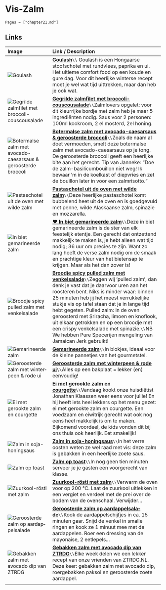 # Vis-Zalm

```@contents
Pages = ["chapter21.md"]
```

## Links

| Image| Link / Description |
| :--- | :--- |
| ![Goulash](https://www.lekkerensimpel.com/wp-content/uploads/2020/01/IMG_3995-1.jpg.webp) | **[Goulash](https://www.lekkerensimpel.com/goulash/)**``\\`` Goulash is een Hongaarse stoofschotel met rundvlees, paprika en ui. Het ultieme comfort food op een koude en gure dag. Voor dit heerlijke winterse recept moet je wel wat tijd uittrekken, maar dan heb je ook wat.|
| ![Gegrilde zalmfilet met broccoli-couscousalade](https://static.ah.nl/static/recepten/img_RAM_PRD167760_890x594_JPG.jpg) | **[Gegrilde zalmfilet met broccoli-couscousalade](https://www.ah.nl/allerhande/recept/R-R1197024/gegrilde-zalmfilet-met-broccoli-couscousalade)**``\\``Zalmlovers opgelet: voor dit kleurrijke bordje met zalm heb je maar 5 ingrediënten nodig. Saus voor 2 personen: 100ml kookroom, 2 el mosterd, 2el honing. |
| ![Botermalse zalm met avocado-caesarsaus & geroosterde broccoli](https://deliciousmagazine.nl/app/uploads/2018/09/Broccoli_preview-1-681x1024.jpg) | **[Botermalse zalm met avocado-caesarsaus & geroosterde broccoli](https://deliciousmagazine.nl/recepten/botermalse-zalm-met-avocado-caesarsaus-geroosterde-broccoli/)**``\\``Zoals de naam al doet vermoeden, smelt deze botermalse zalm met avocado-caesarsaus op je tong. De geroosterde broccoli geeft een heerlijke bite aan het gerecht. Tip van Janneke: “Doe de zalm-basilicumbouillon niet weg! Ik bewaar ’m in de koelkast of diepvries en zet de bouillon later in voor een zalmrisotto.” |
| ![Pastaschotel uit de oven met wilde zalm](https://img.culy.nl/images/XStjOTRgIPhxSH-NSodMPFHT_PE=/860x303/filters:quality(80):format(jpeg):background_color(fff)/https%3A%2F%2Fwww.culy.nl%2Fwp-content%2Fuploads%2F2014%2F06%2FCuly00012.jpg) | **[Pastaschotel uit de oven met wilde zalm](https://www.culy.nl/recepten/pastaschotel-uit-de-oven-met-wilde-zalm/?utm_campaign=Culy%27s%20recept%20van%20de%20dag&utm_medium=email&utm_source=Revue%20newsletter)**``\\``Deze heerlijke pastaschotel komt bubbelend heet uit de oven en is goedgevuld met penne, wilde Alaskaanse zalm, spinazie en mozzarella. |
| ![In biet gemarineerde zalm](https://www.francescakookt.nl/wp-content/uploads/2022/05/in-biet-gemarineerde-zalm-met-citroencreme-2.jpg) | **[♥ In biet gemarineerde zalm](https://www.francescakookt.nl/in-biet-gemarineerde-zalm-met-citroencreme/)**``\\``Deze in biet gemarineerde zalm is de ster van elk feestelijk etentje. Een gerecht dat ontzettend makkelijk te maken is, je hebt alleen wat tijd nodig; 36 uur om precies te zijn. Want zo lang heeft de verse zalm nodig om de smaak en prachtige kleur van het bietensap te krijgen. Maar als het dan zover is! |
| ![Broodje spicy pulled zalm met venkelsalade](https://img.culy.nl/images/HZy5-5ah9mqrkfGvIVn3Y1N-wps=/860x303/filters:quality(80):format(jpeg):background_color(fff)/https%3A%2F%2Fwww.culy.nl%2Fwp-content%2Fuploads%2F2021%2F09%2FSAM7200.jpg) | **[Broodje spicy pulled zalm met venkelsalade](https://www.culy.nl/recepten/broodje-pulled-zalm/)**``\\``Zeggen wij ‘pulled zalm’, dan denk je vast dat je daarvoor uren aan het roosteren bent. Niks is minder waar: binnen 25 minuten heb jij het meest verrukkelijke stukje vis op tafel staan dat je in lange tijd hebt gegeten. Pulled zalm: in de oven geroosterd met Sriracha, limoen en knoflook, uit elkaar getrokken en op een broodje met een crispy venkelsalade met spinazie.``\\``NB We hebben Pure Specerijen mengeling van Jamaican Jerk gebruikt!|
| ![Ge­ma­ri­neer­de zalm](https://static.ah.nl/static/recepten/img_008776_445x297_JPG.jpg) | **[Ge­ma­ri­neer­de zalm](https://www.ah.nl/allerhande/recept/R-R870020/gemarineerde-zalm)**``\\``In blokjes, ideaal voor de kleine pannetjes van het gourmetstel. |
| ![Ge­roos­ter­de zalm met win­ter­peen & ro­de ui](https://static.ah.nl/static/recepten/img_RAM_PRD123748_445x297_JPG.jpg) | **[Ge­roos­ter­de zalm met win­ter­peen & ro­de ui](https://www.ah.nl/allerhande/recept/R-R1193017/geroosterde-zalm-met-winterpeen-en-rode-ui)**``\\``Alles op een bakplaat = lekker (en) eenvoudig! |
| ![Ei met gerookte zalm en courgette](http://www.francescakookt.nl/wp-content/uploads/2022/05/ei-met-gerookte-zalm-en-courgette-2-681x1024.jpg) | **[Ei met gerookte zalm en courgette](https://www.francescakookt.nl/ei-met-gerookte-zalm-en-courgette/)**``\\``Vandaag kookt onze huisdiëtist Jonathan Klaassen weer eens voor jullie! En hij heeft iets heel lekkers op het menu gezet: ei met gerookte zalm en courgette. Een voedzaam en eiwitrijk gerecht wat ook nog eens heel makkelijk is om te maken. Bijkomend voordeel, de kids vonden dit bij ons thuis ook heerlijk. Eet smakelijk! |
| ![Zalm in so­ja-ho­ning­saus](https://static.ah.nl/static/recepten/img_007083_445x297_JPG.jpg) | **[Zalm in so­ja-ho­ning­saus](https://www.ah.nl/allerhande/recept/R-R697390/zalm-in-soja-honingsaus)**``\\``In het verre oosten weten ze wel raad met vis: deze zalm is gebakken in een heerlijke zoete saus. |
| ![Zalm op toast](https://static.ah.nl/static/recepten/img_006221_445x297_JPG.jpg) | **[Zalm op toast](https://www.ah.nl/allerhande/recept/R-R597386/zalm-op-toast)**``\\``In nog geen tien minuten serveer je je gasten een voorgerecht van klasse. |
| ![Zuur­kool-rös­ti met zalm](https://static.ah.nl/static/recepten/img_006867_445x297_JPG.jpg) | **[Zuur­kool-rös­ti met zalm](https://www.ah.nl/allerhande/recept/R-R674470/zuurkool-rosti-met-zalm)**``\\``Verwarm de oven voor op 200 °C. Laat de zuurkool uitlekken in een vergiet en verdeel met de prei over de bodem van de ovenschaal. Verwijder... |
| ![Ge­roos­ter­de zalm op aard­ap­pel­sa­la­de](https://static.ah.nl/static/recepten/img_014133_445x297_JPG.jpg) | **[Ge­roos­ter­de zalm op aard­ap­pel­sa­la­de](https://www.ah.nl/allerhande/recept/R-R540828/geroosterde-zalm-op-aardappelsalade)**``\\``Kook de aardappelschijfjes in ca. 15 minuten gaar. Snijd de venkel in smalle ringen en kook ze 1 minuut mee met de aardappelen. Roer een dressing van de mayonaise, 2 eetlepels... |
| ![Gebakken zalm met avocado dip van ZTRDG](https://img.culy.nl/images/2WsPUM1OhO2INLI-S1LqbUEHw7E=/768x271/smart/filters:format(jpeg):quality(80)/https%3A%2F%2Fwww.culy.nl%2Fwp-content%2Fuploads%2F2016%2F07%2F0009180_gebakken-zalm-met-avocado-dip.jpeg) | **[Gebakken zalm met avocado dip van ZTRDG](https://www.culy.nl/recepten/gebakken-zalm-met-avocado-dip-van-ztrdg/)**``\\``Elke week delen we een lekker recept van onze vrienden van ZTRDG.NL. Deze keer: gebakken zalm met avocado dip, roergebakken paksoi en geroosterde zoete aardappel. |
||